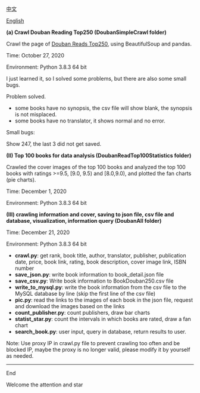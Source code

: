 [中文](README_zh.md)

[English](README.md)

**(a) Crawl Douban Reading Top250 (DoubanSimpleCrawl folder)**

Crawl the page of [Douban Reads Top250](https://book.douban.com/top250?start=0), using BeautifulSoup and pandas.

Time: October 27, 2020

Environment: Python 3.8.3 64 bit

I just learned it, so I solved some problems, but there are also some small bugs.

Problem solved.

+ some books have no synopsis, the csv file will show blank, the synopsis is not misplaced.
+ some books have no translator, it shows normal and no error.

Small bugs:

Show 247, the last 3 did not get saved.

**(II) Top 100 books for data analysis (DoubanReadTop100Statistics folder)**

Crawled the cover images of the top 100 books and analyzed the top 100 books with ratings >=9.5, [9.0, 9.5) and [8.0,9.0), and plotted the fan charts (pie charts).

Time: December 1, 2020

Environment: Python 3.8.3 64 bit

**(III) crawling information and cover, saving to json file, csv file and database, visualization, information query (DoubanAll folder)**

Time: December 21, 2020

Environment: Python 3.8.3 64 bit

+ **crawl.py**: get rank, book title, author, translator, publisher, publication date, price, book link, rating, book description, cover image link, ISBN number
+ **save_json.py**: write book information to book_detail.json file
+ **save_csv.py**: Write book information to BookDouban250.csv file
+ **write_to_mysql.py**: write the book information from the csv file to the MySQL database by line (skip the first line of the csv file)
+ **pic.py**: read the links to the images of each book in the json file, request and download the images based on the links
+ **count_publisher.py**: count publishers, draw bar charts
+ **statist_star.py**: count the intervals in which books are rated, draw a fan chart
+ **search_book.py**: user input, query in database, return results to user.

Note: Use proxy IP in crawl.py file to prevent crawling too often and be blocked IP, maybe the proxy is no longer valid, please modify it by yourself as needed.

-------------------------------------------------
End

Welcome the attention and star
